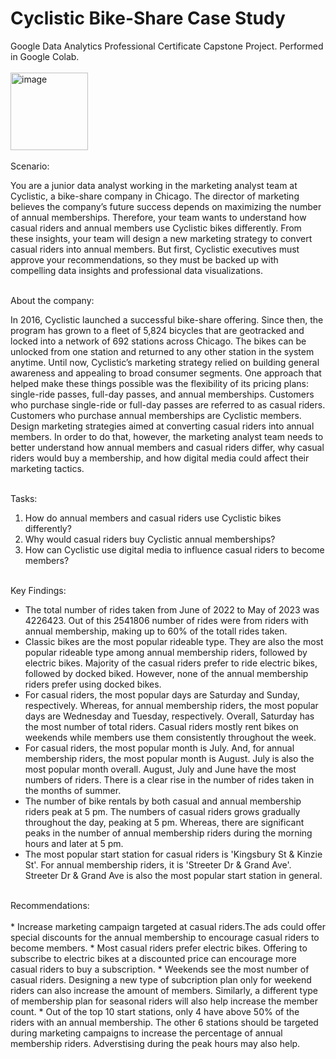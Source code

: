 # Cyclistic Bike-Share Case Study
Google Data Analytics Professional Certificate Capstone Project. Performed in Google Colab. <br><br>
<img width="124" alt="image" src="https://github.com/sayalisa2li7/cyclistic-data-analysis/assets/91866677/00ce5e5e-14f7-4d64-b3ba-f39a022f0f6f"> <br><br>
Scenario: <br>

You are a junior data analyst working in the marketing analyst team at Cyclistic, a bike-share company in Chicago. The director of marketing believes the company’s future success depends on maximizing the number of annual memberships. Therefore, your team wants to understand how casual riders and annual members use Cyclistic bikes differently. From these insights, your team will design a new marketing strategy to convert casual riders into annual members. But first, Cyclistic executives must approve your recommendations, so they must be backed up with compelling data insights and professional data
visualizations.
<br><br>

About the company: <br>

In 2016, Cyclistic launched a successful bike-share offering. Since then, the program has grown to a fleet of 5,824 bicycles that are geotracked and locked into a network of 692 stations across Chicago. The bikes can be unlocked from one station and
returned to any other station in the system anytime.
Until now, Cyclistic’s marketing strategy relied on building general awareness and appealing to broad consumer segments.
One approach that helped make these things possible was the flexibility of its pricing plans: single-ride passes, full-day passes, and annual memberships. Customers who purchase single-ride or full-day passes are referred to as casual riders. Customers who purchase annual memberships are Cyclistic members.
Design marketing strategies aimed at converting casual riders into annual members. In order to
do that, however, the marketing analyst team needs to better understand how annual members and casual riders differ, why
casual riders would buy a membership, and how digital media could affect their marketing tactics.
<br><br>

Tasks:<br>
1. How do annual members and casual riders use Cyclistic bikes differently?
2. Why would casual riders buy Cyclistic annual memberships?
3. How can Cyclistic use digital media to influence casual riders to become members?
<br><br>

Key Findings: <br>
* The total number of rides taken from June of 2022 to May of 2023 was 4226423. Out of this 2541806 number of rides were from riders with annual membership, making up to 60% of the totall rides taken.
* Classic bikes are the most popular rideable type. They are also the most popular rideable type among annual membership riders, followed by electric bikes. Majority of the casual riders prefer to ride electric bikes, followed by docked biked. However, none of the annual membership riders prefer using docked bikes.
* For casual riders, the most popular days are Saturday and Sunday, respectively. Whereas, for annual membership riders, the most popular days are Wednesday and Tuesday, respectively. Overall, Saturday has the most number of total riders.
Casual riders mostly rent bikes on weekends while members use them consistently throughout the week.
* For casual riders, the most popular month is July. And, for annual membership riders, the most popular month is August. July is also the most popular month overall.
August, July and June have the most numbers of riders. There is a clear rise in the number of rides taken in the months of summer.
* The number of bike rentals by both casual and annual membership riders peak at 5 pm.
The numbers of casual riders grows gradually throughout the day, peaking at 5 pm. Whereas, there are significant peaks in the number of annual membership riders during the morning hours and later at 5 pm.
* The most popular start station for casual riders is 'Kingsbury St & Kinzie St'. For annual membership riders, it is 'Streeter Dr & Grand Ave'. Streeter Dr & Grand Ave is also the most popular start station in general.
<br>
Recommendations: <br><br>
* Increase marketing campaign targeted at casual riders.The ads could offer special discounts for the annual membership to encourage casual riders to become members.
* Most casual riders prefer electric bikes. Offering to subscribe to electric bikes at a discounted price can encourage more casual riders to buy a subscription.
* Weekends see the most number of casual riders. Designing a new type of subcription plan only for weekend riders can also increase the amount of members. Similarly, a different type of membership plan for seasonal riders will also help increase the member count.
* Out of the top 10 start stations, only 4 have above 50% of the riders with an annual membership. The other 6 stations should be targeted during marketing campaigns to increase the percentage of annual membership riders. Adverstising during the peak hours may also help.
